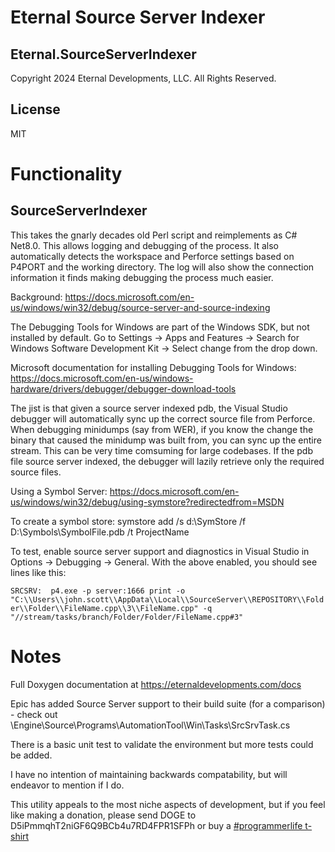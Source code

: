 # Eternal Source Server Indexer

## Eternal.SourceServerIndexer
Copyright 2024 Eternal Developments, LLC. All Rights Reserved.

## License

MIT

# Functionality
## SourceServerIndexer

This takes the gnarly decades old Perl script and reimplements as C# Net8.0. This allows logging and debugging of the process. It also automatically
detects the workspace and Perforce settings based on P4PORT and the working directory. The log will also show the connection information it finds making
debugging the process much easier.

Background: https://docs.microsoft.com/en-us/windows/win32/debug/source-server-and-source-indexing

The Debugging Tools for Windows are part of the Windows SDK, but not installed by default. Go to Settings -> Apps and Features -> Search for Windows Software Development Kit -> Select change from 
the drop down.

Microsoft documentation for installing Debugging Tools for Windows: https://docs.microsoft.com/en-us/windows-hardware/drivers/debugger/debugger-download-tools

The jist is that given a source server indexed pdb, the Visual Studio debugger will automatically sync up the correct source file from Perforce. When debugging minidumps (say from WER), if you know the change
the binary that caused the minidump was built from, you can sync up the entire stream. This can be very time comsuming for large codebases. If the pdb file source server indexed, the debugger will lazily 
retrieve only the required source files.

Using a Symbol Server: https://docs.microsoft.com/en-us/windows/win32/debug/using-symstore?redirectedfrom=MSDN

To create a symbol store: symstore add /s d:\\SymStore /f D:\\Symbols\\SymbolFile.pdb /t ProjectName

To test, enable source server support and diagnostics in Visual Studio in Options -> Debugging -> General. With the above enabled, you should see lines like this:

``` SRCSRV:  p4.exe -p server:1666 print -o "C:\\Users\\john.scott\\AppData\\Local\\SourceServer\\REPOSITORY\\Folder\\Folder\\FileName.cpp\\3\\FileName.cpp" -q "//stream/tasks/branch/Folder/Folder/FileName.cpp#3" ```

# Notes

Full Doxygen documentation at https://eternaldevelopments.com/docs

Epic has added Source Server support to their build suite (for a comparison) - check out \\Engine\\Source\\Programs\\AutomationTool\\Win\\Tasks\\SrcSrvTask.cs

There is a basic unit test to validate the environment but more tests could be added.

I have no intention of maintaining backwards compatability, but will endeavor to mention if I do. 

This utility appeals to the most niche aspects of development, but if you feel like making a donation, please send DOGE to D5iPmmqhT2niGF6Q9BCb4u7RD4FPR1SFPh or buy a [#programmerlife t-shirt](https://www.bonfire.com/store/programmer-life/)


